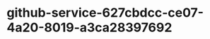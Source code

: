 github-service-627cbdcc-ce07-4a20-8019-a3ca28397692
===================================================
